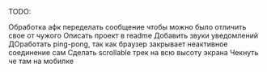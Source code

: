 TODO:

Обработка афк
переделать сообщение чтобы можно было отличить свое от чужого
Описать проект в readme 
Добавить звуки уведомлений	
ДОработать ping-pong, так как браузер закрывает неактивное соединение сам
Сделать scrollable трек на всю высоту экрана
Чекнуть че там на мобилке

